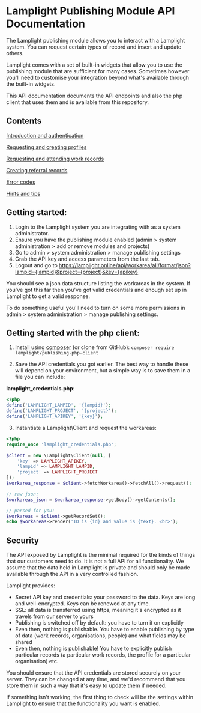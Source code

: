 # Lamplight Publishing Module API Documentation

The Lamplight publishing module allows you to interact with a Lamplight system.  You can request certain types of 
record and insert and update others.

Lamplight comes with a set of built-in widgets that allow you to use the publishing module that are sufficient
for many cases.  Sometimes however you'll need to customise your integration beyond what's available through
the built-in widgets.

This API documentation documents the API endpoints and also the php client that uses them and is available from
this repository.

## Contents

[Introduction and authentication](api.html)

[Requesting and creating profiles](profiles.html)

[Requesting and attending work records](work.html)

[Creating referral records](referral.html)

[Error codes](errors.html)

[Hints and tips](hints.htmls)


## Getting started:

1. Login to the Lamplight system you are integrating with as a system administrator.
2. Ensure you have the publishing module enabled (admin > system administration > add or remove modules and projects)
3. Go to admin > system administration > manage publishing settings
4. Grab the API key and access parameters from the last tab.
5. Logout and go to https://lamplight.online/api/workarea/all/format/json?lampid={lampid}&project={project}&key={apikey}

You should see a json data structure listing the workareas in the system.  If you've got this far then you've got valid
credentials and enough set up in Lamplight to get a valid response.

To do something useful you'll need to turn on some more permissions in admin > system administration > manage publishing settings.

## Getting started with the php client:

 1. Install using [composer](https://getcomposer.org) (or clone from GitHub): `composer require lamplight/publishing-php-client`

 2. Save the API credentials you got earlier.  The best way to handle these will depend on your environment, but
a simple way is to save them in a file you can include:

**lamplight_credentials.php**:

```php
<?php
define('LAMPLIGHT_LAMPID', '{lampid}');
define('LAMPLIGHT_PROJECT', '{project}');
define('LAMPLIGHT_APIKEY', '{key}');
```

 3. Instantiate a Lamplight\Client and request the workareas:

```php
<?php 
require_once 'lamplight_credentials.php';

$client = new \Lamplight\Client(null, [
    'key' => LAMPLIGHT_APIKEY, 
    'lampid' => LAMPLIGHT_LAMPID, 
    'project' => LAMPLIGHT_PROJECT
]);
$workarea_response = $client->fetchWorkarea()->fetchAll()->request();

// raw json:
$workareas_json = $workarea_response->getBody()->getContents();

// parsed for you:
$workareas = $client->getRecordSet();
echo $workareas->render('ID is {id} and value is {text}. <br>');

```


## Security

The API exposed by Lamplight is the minimal required for the kinds of things that our customers
need to do. It is not a full API for all functionality.  We assume that the data held in Lamplight is private
and should only be made available through the API in a very controlled fashion.

Lamplight provides:

- Secret API key and credentials: your password to the data. Keys are long and well-encrypted. Keys can be renewed at any time.
- SSL: all data is transferred using https, meaning it's encrypted as it travels from our server to yours
- Publishing is switched off by default: you have to turn it on explicitly
- Even then, nothing is publishable. You have to enable publishing by type of data (work records, organisations, people) and what fields may be shared
- Even then, nothing is publishable! You have to explicitly publish particular records (a particular work records, the profile for a particular organisation) etc.

You should ensure that the API credentials are stored securely on your server.  They can be changed at any time, and 
we'd recommend that you store them in such a way that it's easy to update them if needed.

If something isn't working, the first thing to check will be the settings within Lamplight to ensure that the functionality
you want is enabled.

